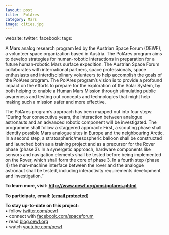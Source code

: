 ```yaml
---
layout: post
title:  PolAres
category: Mars
image: cities.jpg
---
```

website:
twitter:
facebook:
tags: 


A Mars analog research program led by the Austrian Space Forum (OEWF), a volunteer space organization based in Austria. The PolAres program aims to develop strategies for human-robotic interactions in preparation for a future human-robotic Mars surface expedition. The Austrian Space Forum collaborates with international partners, space professionals, space enthusiasts and interdisciplinary volunteers to help accomplish the goals of the PolAres program. The PolAres program’s vision is to provide a profound impact on the efforts to prepare for the exploration of the Solar System, by both helping to enable a Human Mars Mission through stimulating public awareness and testing out concepts and technologies that might help making such a mission safer and more effective.

The PolAres program’s approach has been mapped out into four steps: “During four consecutive years, the interaction between analogue astronauts and an advanced robotic component will be investigated. The programme shall follow a staggered approach: First, a scouting phase shall identify possible Mars analogue sites in Europe and the neighbouring Arctic. In a second step, a stratospheric/mesospheric balloon shall be constructed and launched both as a training project and as a precursor for the Rover phase (phase 3). In a synergetic approach, hardware components like sensors and navigation elements shall be tested before being implemented on the Rover, which shall form the core of phase 3. In a fourth step (phase 4) the man-machine interface between the rover and the analogue astronaut shall be tested, including interactivity requirements development and investigation.”

<div class="entry-content">
<p><strong>To learn more, visit: <a href="http://www.oewf.org/cms/polares.phtml">http://www.oewf.org/cms/polares.phtml</a></strong></p>
<p><strong>To participate, email: <a href="/cdn-cgi/l/email-protection#88e1e6eee7c8e7edffeea6e7faef"><span class="__cf_email__" data-cfemail="41282f272e012e2436276f2e3326">[email&#160;protected]</span><script data-cfhash='f9e31' type="text/javascript">/* <![CDATA[ */!function(t,e,r,n,c,a,p){try{t=document.currentScript||function(){for(t=document.getElementsByTagName('script'),e=t.length;e--;)if(t[e].getAttribute('data-cfhash'))return t[e]}();if(t&&(c=t.previousSibling)){p=t.parentNode;if(a=c.getAttribute('data-cfemail')){for(e='',r='0x'+a.substr(0,2)|0,n=2;a.length-n;n+=2)e+='%'+('0'+('0x'+a.substr(n,2)^r).toString(16)).slice(-2);p.replaceChild(document.createTextNode(decodeURIComponent(e)),c)}p.removeChild(t)}}catch(u){}}()/* ]]> */</script></a></strong></p>
<p><strong>To stay up-to-date on this project:</strong><br/>
• follow <a href="http://twitter.com/oewf">twitter.com/oewf</a><br/>
• connect with <a href="http://www.facebook.com/spaceforum">facebook.com/spaceforum</a><br/>
• read <a href="http://blog.oewf.org/en/">blog.oewf.org</a><br/>
• watch <a href="http://www.youtube.com/oewf">youtube.com/oewf</a></p>
</div>
